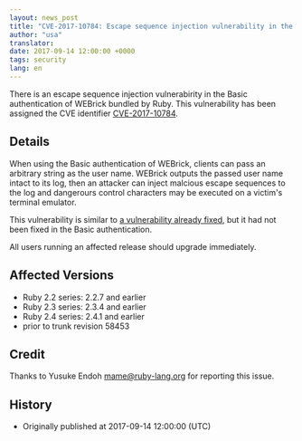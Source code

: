 ```yaml
---
layout: news_post
title: "CVE-2017-10784: Escape sequence injection vulnerability in the Basic authentication of WEBrick"
author: "usa"
translator:
date: 2017-09-14 12:00:00 +0000
tags: security
lang: en
---
```


There is an escape sequence injection vulnerabirity in the Basic authentication of WEBrick bundled by Ruby.
This vulnerability has been assigned the CVE identifier [CVE-2017-10784](http://cve.mitre.org/cgi-bin/cvename.cgi?name=CVE-2017-10784).

## Details

When using the Basic authentication of WEBrick, clients can pass an arbitrary string as the user name.
WEBrick outputs the passed user name intact to its log, then an attacker can inject malcious escape sequences to the log and dangerours control characters may be executed on a victim's terminal emulator.

This vulnerability is similar to [a vulnerability already fixed](/en/news/2010/01/10/webrick-escape-sequence-injection/), but it had not been fixed in the Basic authentication.

All users running an affected release should upgrade immediately.

## Affected Versions

* Ruby 2.2 series: 2.2.7 and earlier
* Ruby 2.3 series: 2.3.4 and earlier
* Ruby 2.4 series: 2.4.1 and earlier
* prior to trunk revision 58453

## Credit

Thanks to Yusuke Endoh <mame@ruby-lang.org> for reporting this issue.

## History

* Originally published at 2017-09-14 12:00:00 (UTC)
